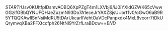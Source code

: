 $START$rUsv0KUItfplDsmvAOBQ6XpPZgT4m1LXVbj6/iJ0iYXldGZWK65cVwwGGzifGBbQYNUFQHJeZuzmN93Do7A1eceJrYAXZ8jsU+brf1v0/oGwO6aB9R5YTQQKAwIlSnNsiMdRU5tDArUkcarIlVehtOaVDcPanpxdx4MxL8vcorr7tDkUQrymvqXBa2FFXtccfph26NtNI9YrZrfLraBDcw==$END$